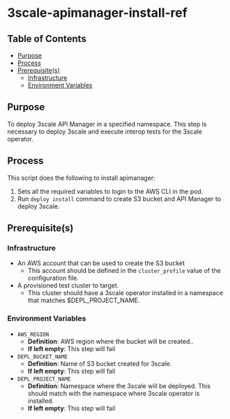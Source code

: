 # 3scale-apimanager-install-ref<!-- omit from toc -->

## Table of Contents<!-- omit from toc -->
- [Purpose](#purpose)
- [Process](#process)
- [Prerequisite(s)](#prerequisite--s-)
  - [Infrastructure](#infrastructure)
  - [Environment Variables](#environment-variables)

## Purpose

To deploy 3scale API Manager in a specified namespace. This step is necessary to deploy 3scale and execute interop tests for the 3scale operator.

## Process

This script does the following to install apimanager:
1. Sets all the required variables to login to the AWS CLI in the pod.
2. Run `deploy install` command to create S3 bucket and API Manager to deploy 3scale.

## Prerequisite(s)

### Infrastructure

- An AWS account that can be used to create the S3 bucket
  - This account should be defined in the `cluster_profile` value of the configuration file.
- A provisioned test cluster to target.
  - This cluster should have a 3scale operator installed in a namespace that matches $DEPL_PROJECT_NAME. 

### Environment Variables

- `AWS_REGION`
  - **Definition**: AWS region where the bucket will be created..
  - **If left empty**: This step will fail
- `DEPL_BUCKET_NAME`
  - **Definition**: Name of S3 bucket created for 3scale.
  - **If left empty**: This step will fail
- `DEPL_PROJECT_NAME`
  - **Definition**: Namespace where the 3scale will be deployed. This should match with the namespace where 3scale operator is installed.
  - **If left empty**: This step will fail
